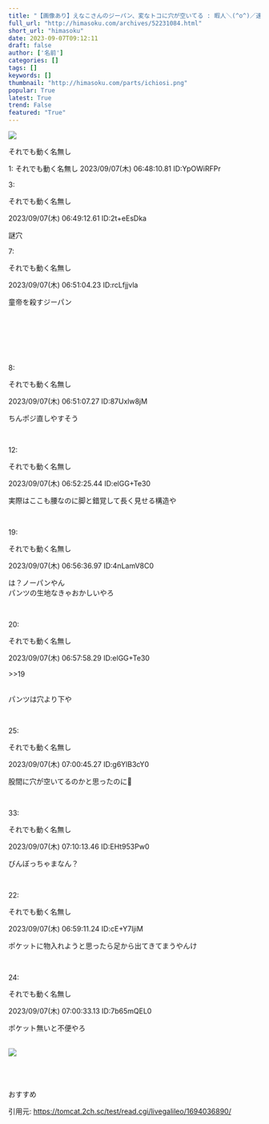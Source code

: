 ```yaml
---
title: "【画像あり】えなこさんのジーパン、変なトコに穴が空いてる : 暇人＼(^o^)／速報"
full_url: "http://himasoku.com/archives/52231084.html"
short_url: "himasoku"
date: 2023-09-07T09:12:11
draft: false
author: ['名前']
categories: []
tags: []
keywords: []
thumbnail: "http://himasoku.com/parts/ichiosi.png"
popular: True
latest: True
trend: False
featured: "True"
---
```


![](http://himasoku.com/parts/ichiosi.png)

<div><p>それでも動く名無し</p><p>1: それでも動く名無し 2023/09/07(木) 06:48:10.81 ID:YpOWiRFPr</p><p class="t_h">3: <p>それでも動く名無し</p> <p> 2023/09/07(木) 06:49:12.61 ID:2t+eEsDka</p></p><p class="t_b"> 謎穴 </p><p class="t_h">7: <p>それでも動く名無し</p> <p> 2023/09/07(木) 06:51:04.23 ID:rcLfjjvla</p></p><p class="t_b"> 童帝を殺すジーパン </p><br> <br> <br><br><br> <p class="t_h">8: <p>それでも動く名無し</p> <p> 2023/09/07(木) 06:51:07.27 ID:87Uxlw8jM</p></p> <p class="t_b"> ちんポジ直しやすそう </p><br> <p class="t_h">12: <p>それでも動く名無し</p> <p> 2023/09/07(木) 06:52:25.44 ID:elGG+Te30</p></p> <p class="t_b"> 実際はここも腰なのに脚と錯覚して長く見せる構造や </p><br> <p class="t_h">19: <p>それでも動く名無し</p> <p> 2023/09/07(木) 06:56:36.97 ID:4nLamV8C0</p></p> <p class="t_b"> は？ノーパンやん <br> パンツの生地なきゃおかしいやろ </p><br> <p class="t_h t_i">20: <p>それでも動く名無し</p> <p> 2023/09/07(木) 06:57:58.29 ID:elGG+Te30</p></p> <p class="t_b t_i"> <p class="anchor">>>19</p> <br> パンツは穴より下や </p><br> <p class="t_h">25: <p>それでも動く名無し</p> <p> 2023/09/07(木) 07:00:45.27 ID:g6YlB3cY0</p></p> <p class="t_b"> 股間に穴が空いてるのかと思ったのに🤬 </p><br> <p class="t_h">33: <p>それでも動く名無し</p> <p> 2023/09/07(木) 07:10:13.46 ID:EHt953Pw0</p></p> <p class="t_b"> びんぼっちゃまなん？ </p><br> <p class="t_h">22: <p>それでも動く名無し</p> <p> 2023/09/07(木) 06:59:11.24 ID:cE+Y7IjiM</p></p> <p class="t_b"> ポケットに物入れようと思ったら足から出てきてまうやんけ </p><br> <p class="t_h">24: <p>それでも動く名無し</p> <p> 2023/09/07(木) 07:00:33.13 ID:7b65mQEL0</p></p> <p class="t_b"> ポケット無いと不便やろ </p><br> <img src="http://himasoku.com/parts/ichiosi.png"><br><br><br> <br> <p class="netabare"><p>おすすめ</p></p> <p id="a094de0944bb4852a2d3b83c33568608"> </p> <p id="0042a35d8276d55344fdd91d5eb2a169"> </p> <p>引用元: <a href="https://tomcat.2ch.sc/test/read.cgi/livegalileo/1694036890/" target="_blank">https://tomcat.2ch.sc/test/read.cgi/livegalileo/1694036890/</a></p> </div>